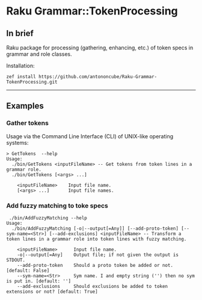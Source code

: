 # Raku Grammar::TokenProcessing

## In brief

Raku package for processing (gathering, enhancing, etc.) of token specs in grammar and role classes.

Installation:

```shell
zef install https://github.com/antononcube/Raku-Grammar-TokenProcessing.git
```

-------

## Examples 


### Gather tokens

Usage via the Command Line Interface (CLI) of UNIX-like operating systems:

```shell
> GetTokens  --help                                                                                     
Usage:
  ./bin/GetTokens <inputFileName> -- Get tokens from token lines in a grammar role.
  ./bin/GetTokens [<args> ...]
  
    <inputFileName>    Input file name.
    [<args> ...]       Input file names.
```

### Add fuzzy matching to toke specs

```shell
 ./bin/AddFuzzyMatching --help
Usage:
  ./bin/AddFuzzyMatching [-o|--output[=Any]] [--add-proto-token] [--sym-name=<Str>] [--add-exclusions] <inputFileName> -- Transform a token lines in a grammar role into token lines with fuzzy matching.
  
    <inputFileName>      Input file name.
    -o|--output[=Any]    Output file; if not given the output is STDOUT.
    --add-proto-token    Should a proto token be added or not. [default: False]
    --sym-name=<Str>     Sym name. I and empty string ('') then no sym is put in. [default: '']
    --add-exclusions     Should exclusions be added to token extensions or not? [default: True]
```
